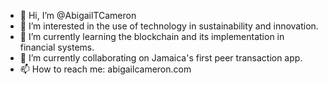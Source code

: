 - 👋 Hi, I’m @AbigailTCameron
- 👀 I’m interested in the use of technology in sustainability and innovation. 
- 🌱 I’m currently learning the blockchain and its implementation in financial systems.
- 💞️ I’m currently collaborating on Jamaica's first peer transaction app. 
- 📫 How to reach me: abigailcameron.com 

<!---
AbigailTCameron/AbigailTCameron is a ✨ special ✨ repository because its `README.md` (this file) appears on your GitHub profile.
You can click the Preview link to take a look at your changes.
--->
